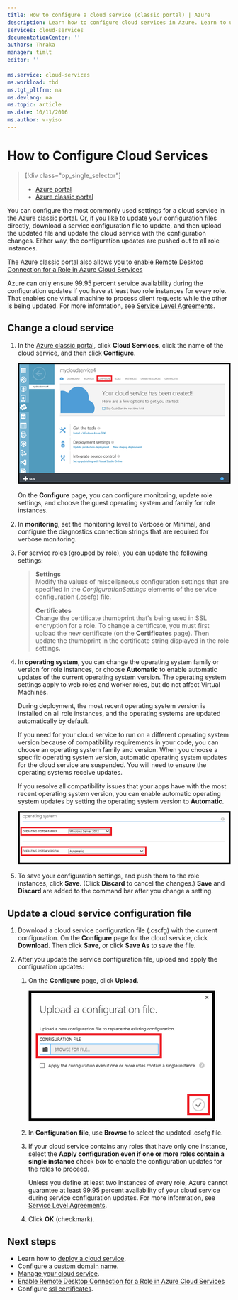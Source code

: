 ```yaml
---
title: How to configure a cloud service (classic portal) | Azure
description: Learn how to configure cloud services in Azure. Learn to update the cloud service configuration and configure remote access to role instances.
services: cloud-services
documentationCenter: ''
authors: Thraka
manager: timlt
editor: ''

ms.service: cloud-services
ms.workload: tbd
ms.tgt_pltfrm: na
ms.devlang: na
ms.topic: article
ms.date: 10/11/2016
ms.author: v-yiso
---
```


# How to Configure Cloud Services

> [!div class="op_single_selector"]
>- [Azure portal](./cloud-services-how-to-configure-portal.md)
>- [Azure classic portal](./cloud-services-how-to-configure.md)

You can configure the most commonly used settings for a cloud service in the Azure classic portal. Or, if you like to update your configuration files directly, download a service configuration file to update, and then upload the updated file and update the cloud service with the configuration changes. Either way, the configuration updates are pushed out to all role instances.

The Azure classic portal also allows you to [enable Remote Desktop Connection for a Role in Azure Cloud Services](./cloud-services-role-enable-remote-desktop.md)

Azure can only ensure 99.95 percent service availability during the configuration updates if you have at least two role instances for every role. That enables one virtual machine to process client requests while the other is being updated. For more information, see [Service Level Agreements](https://www.azure.cn/support/legal/sla).

## Change a cloud service

1. In the [Azure classic portal](http://manage.windowsazure.cn), click **Cloud Services**, click the name of the cloud service, and then click **Configure**.

    ![Configuration Page](./media/cloud-services-how-to-configure/CloudServices_ConfigurePage1.png)

    On the **Configure** page, you can configure monitoring, update role settings, and choose the guest operating system and family for role instances. 

2. In **monitoring**, set the monitoring level to Verbose or Minimal, and configure the diagnostics connection strings that are required for verbose monitoring.

3. For service roles (grouped by role), you can update the following settings:

    >**Settings**  
    >Modify the values of miscellaneous configuration settings that are specified in the *ConfigurationSettings* elements of the service configuration (.cscfg) file.
    >
    >**Certificates**  
    >Change the certificate thumbprint that's being used in SSL encryption for a role. To change a certificate, you must first upload the new certificate (on the **Certificates** page). Then update the thumbprint in the certificate string displayed in the role settings.

4. In **operating system**, you can change the operating system family or version for role instances, or choose **Automatic** to enable automatic updates of the current operating system version. The operating system settings apply to web roles and worker roles, but do not affect Virtual Machines.

    During deployment, the most recent operating system version is installed on all role instances, and the operating systems are updated automatically by default. 

    If you need for your cloud service to run on a different operating system version because of compatibility requirements in your code, you can choose an operating system family and version. When you choose a specific operating system version, automatic operating system updates for the cloud service are suspended. You will need to ensure the operating systems receive updates.

    If you resolve all compatibility issues that your apps have with the most recent operating system version, you can enable automatic operating system updates by setting the operating system version to **Automatic**. 

    ![OS Settings](./media/cloud-services-how-to-configure/CloudServices_ConfigurePage_OSSettings.png)

5. To save your configuration settings, and push them to the role instances, click **Save**. (Click **Discard** to cancel the changes.) **Save** and **Discard** are added to the command bar after you change a setting.

## Update a cloud service configuration file

1. Download a cloud service configuration file (.cscfg) with the current configuration. On the **Configure** page for the cloud service, click **Download**. Then click **Save**, or click **Save As** to save the file.

2. After you update the service configuration file, upload and apply the configuration updates:

    1. On the **Configure** page, click **Upload**.

        ![Upload Configuration](./media/cloud-services-how-to-configure/CloudServices_UploadConfigFile.png)

    2. In **Configuration file**, use **Browse** to select the updated .cscfg file.

    3. If your cloud service contains any roles that have only one instance, select the **Apply configuration even if one or more roles contain a single instance** check box to enable the configuration updates for the roles to proceed.

        Unless you define at least two instances of every role, Azure cannot guarantee at least 99.95 percent availability of your cloud service during service configuration updates. For more information, see [Service Level Agreements](https://www.azure.cn/support/legal/sla).

    4. Click **OK** (checkmark). 

## Next steps

* Learn how to [deploy a cloud service](./cloud-services-how-to-create-deploy.md).
* Configure a [custom domain name](./cloud-services-custom-domain-name.md).
* [Manage your cloud service](./cloud-services-how-to-manage.md).
* [Enable Remote Desktop Connection for a Role in Azure Cloud Services](./cloud-services-role-enable-remote-desktop.md)
* Configure [ssl certificates](./cloud-services-configure-ssl-certificate.md).